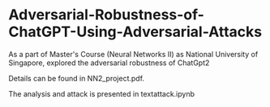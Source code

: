 # Adversarial-Robustness-of-ChatGPT-Using-Adversarial-Attacks
As a part of Master's Course (Neural Networks II) as National University of Singapore, explored the adversarial robustness of ChatGpt2

Details can be found in NN2_project.pdf.

The analysis and attack is presented in textattack.ipynb
